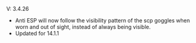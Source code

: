 
V: 3.4.26
- Anti ESP will now follow the visibility pattern of the scp goggles when worn and out of sight, instead of always being visible.
- Updated for 14.1.1